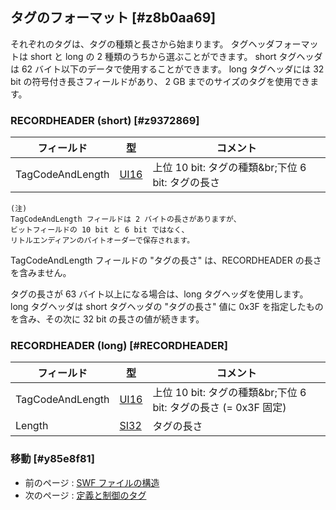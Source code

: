 ## タグのフォーマット [#z8b0aa69]

それぞれのタグは、タグの種類と長さから始まります。
タグヘッダフォーマットは short と long の 2 種類のうちから選ぶことができます。
short タグヘッダは 62 バイト以下のデータで使用することができます。
long タグヘッダには 32 bit の符号付き長さフィールドがあり、 2 GB までのサイズのタグを使用できます。

### RECORDHEADER (short) [#z9372869]

|フィールド|型|コメント|
| --- | --- | --- |
|TagCodeAndLength|[UI16](基本的なデータ型_整数型とバイトオーダー)|上位 10 bit: タグの種類&br;下位 6 bit: タグの長さ|

```
(注)
TagCodeAndLength フィールドは 2 バイトの長さがありますが、
ビットフィールドの 10 bit と 6 bit ではなく、
リトルエンディアンのバイトオーダーで保存されます。
```

TagCodeAndLength フィールドの &quot;タグの長さ&quot; は、RECORDHEADER の長さを含みません。

タグの長さが 63 バイト以上になる場合は、long タグヘッダを使用します。
long タグヘッダは short タグヘッダの &quot;タグの長さ&quot; 値に 0x3F を指定したものを含み、その次に 32 bit の長さの値が続きます。

### RECORDHEADER (long) [#RECORDHEADER]

|フィールド|型|コメント|
| --- | --- | --- |
|TagCodeAndLength|[UI16](基本的なデータ型_整数型とバイトオーダー)|上位 10 bit: タグの種類&br;下位 6 bit: タグの長さ (= 0x3F 固定)|
|Length|[SI32](基本的なデータ型_整数型とバイトオーダー)|タグの長さ|


### 移動 [#y85e8f81]
* 前のページ : [SWF ファイルの構造](SWFの構造要約_SWF_ファイルの構造)
* 次のページ : [定義と制御のタグ](SWFの構造要約_定義と制御のタグ)
